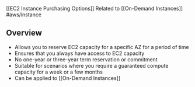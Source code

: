 [[EC2 Instance Purchasing Options]]
Related to [[On-Demand Instances]]
#aws/instance  

## Overview

- Allows you to reserve EC2 capacity for a specific AZ for a period of time
- Ensures that you always have access to EC2 capacity
- No one-year or three-year term reservation or commitment
- Suitable for scenarios where you require a guaranteed compute capacity for a week or a few months
- Can be applied to [[On-Demand Instances]] 